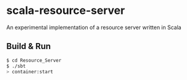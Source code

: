scala-resource-server
=====================

An experimental implementation of a resource server written in Scala

## Build & Run ##

```sh
$ cd Resource_Server
$ ./sbt
> container:start
```
